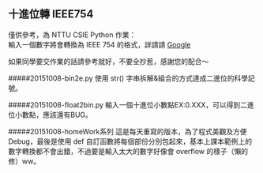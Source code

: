 ## 十進位轉 IEEE754
僅供參考，為 NTTU CSIE Python 作業：  
輸入一個數字將會轉換為 IEEE 754 的格式，詳請請 [Google](https://www.google.com/?q=IEEE%20754)

如果同學要交作業的話請參考就好，不要全抄惹，感謝您的配合～

#####20151008-bin2e.py
使用 str() 字串拆解&組合的方式達成二進位的科學記號。  
  
  
  
#####20151008-float2bin.py
輸入一個十進位小數點EX:0.XXX，可以得到二進位小數點，應該還有BUG。  
  
  
  
#####20151008-homeWork系列
這是每天重寫的版本，為了程式美觀及方便 Debug，最後是使用 def 自訂函數將每個部份分別包起來，基本上課本範例上的數字轉換都不會出錯，不過要是輸入太大的數字好像會 overflow 的樣子（懶的修）ww。
  
  
